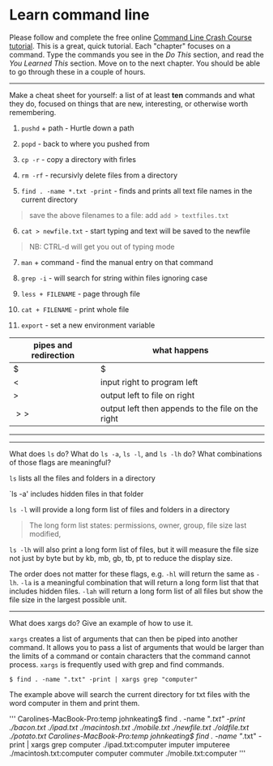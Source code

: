 # Learn command line

Please follow and complete the free online [Command Line Crash Course
tutorial](http://cli.learncodethehardway.org/book/). This is a great,
quick tutorial. Each "chapter" focuses on a command. Type the commands
you see in the _Do This_ section, and read the _You Learned This_
section. Move on to the next chapter. You should be able to go through
these in a couple of hours.


---

Make a cheat sheet for yourself: a list of at least **ten** commands and what they do, focused on things that are new, interesting, or otherwise worth remembering.

1. `pushd` + path  - Hurtle down a path

2. `popd` - back to where you pushed from

3. `cp -r` - copy a directory with firles

4. `rm -rf` - recursivly delete files from a directory

5. `find . -name *.txt -print` - finds and prints all text file names in the current directory
> save the above filenames to a file: add `add > textfiles.txt`

6. `cat > newfile.txt` - start typing and text will be saved to the newfile
> NB: CTRL-d will get you out of typing mode

7. `man` + command - find the manual entry on that command

8. `grep -i` - will search for string within files ignoring case

9. `less + FILENAME` - page through file

10. `cat + FILENAME` - print whole file

11. `export` - set a new environment variable

pipes and redirection |what happens
--------------------- | -----------
$|$ | output left to right command
$<$ | input right to program left
$>$ | output left to file on right
$>>$ | output left then appends to the file on the right 


---


---

What does `ls` do? What do `ls -a`, `ls -l`, and `ls -lh` do? What combinations of those flags are meaningful?

`ls` lists all the files and folders in a directory

`ls -a' includes hidden files in that folder

`ls -l` will provide a long form list of files and folders in a directory
> The long form list states: permissions, owner, group, file size last modified,  

`ls -lh` will also print a long form list of files, but it will measure the file size not just by byte but by kb, mb, gb, tb, pt to reduce the display size.

The order does not matter for these flags, e.g. `-hl` will return the same as `-lh`. `-la` is a meaningful combination that will return a long form list that that includes hidden files. `-lah` will return a long form list of all files but show the file size in the largest possible unit.
 
---

What does xargs do? Give an example of how to use it.

`xargs` creates a list of arguments that can then be piped into another command. It allows you to pass a list of arguments that would be larger than the limits of a command or contain characters that the command cannot process.
`xargs` is frequently used with grep and find commands.

`$ find . -name ".txt" -print | xargs grep "computer"`

The example above will search the current directory for txt files with the word computer in them and print them.

'''
Carolines-MacBook-Pro:temp johnkeating$ find . -name "*.txt" -print
./bacon.txt
./ipad.txt
./macintosh.txt
./mobile.txt
./newfile.txt
./oldfile.txt
./potato.txt
Carolines-MacBook-Pro:temp johnkeating$ find . -name "*.txt" -print | xargs grep computer
./ipad.txt:computer imputer imputeree
./macintosh.txt:computer computer commuter
./mobile.txt:computer
'''

